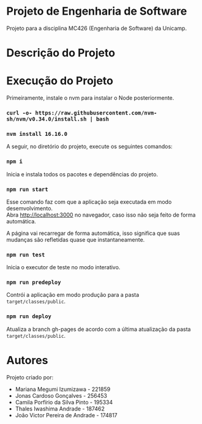 # Projeto de Engenharia de Software

Projeto para a disciplina MC426 (Engenharia de Software) da Unicamp.

# Descrição do Projeto

<!--- Descrever o tema do projeto -->

# Execução do Projeto

<!--- Descrever instruções para executar o projeto -->

Primeiramente, instale o nvm para instalar o Node posteriormente.

### `curl -o- https://raw.githubusercontent.com/nvm-sh/nvm/v0.34.0/install.sh | bash`

### `nvm install 16.16.0`

A seguir, no diretório do projeto, execute os seguintes comandos:

### `npm i`

Inicia e instala todos os pacotes e dependências do projeto.

### `npm run start`

Esse comando faz com que a aplicação seja executada em modo desemvolvimento.\
Abra [http://localhost:3000](http://localhost:3000) no navegador, caso isso não seja feito de forma automática.

A página vai recarregar de forma automática, isso significa que suas mudanças são refletidas quase que instantaneamente.

### `npm run test`

Inicia o executor de teste no modo interativo.

### `npm run predeploy`

Contrói a aplicação em modo produção para a pasta `target/classes/public`.

### `npm run deploy`

Atualiza a branch gh-pages de acordo com a última atualização da pasta `target/classes/public`.

# Autores

Projeto criado por:

<!--- Adicione seu nome e RA abaixo -->

- Mariana Megumi Izumizawa - 221859
- Jonas Cardoso Gonçalves - 256453
- Camila Porfírio da Silva Pinto - 195334
- Thales Iwashima Andrade - 187462
- João Victor Pereira de Andrade - 174817
